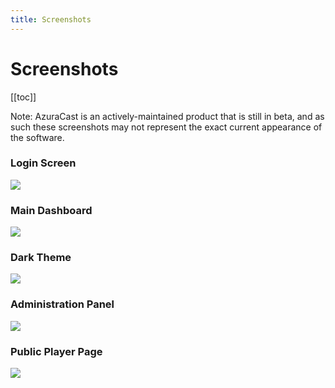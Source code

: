 ```yaml
---
title: Screenshots
---
```


# Screenshots

[[toc]]

Note: AzuraCast is an actively-maintained product that is still in beta, and as such these screenshots may not represent the exact current appearance of the software.

### Login Screen

![](https://i.imgur.com/916mcwT.png)

### Main Dashboard

![](https://i.imgur.com/lFwPyrV.png)

### Dark Theme

![](https://i.imgur.com/vkKpd1G.png)

### Administration Panel

![](https://i.imgur.com/kUOO29f.png)

### Public Player Page

![](https://i.imgur.com/81H6IRK.png)
